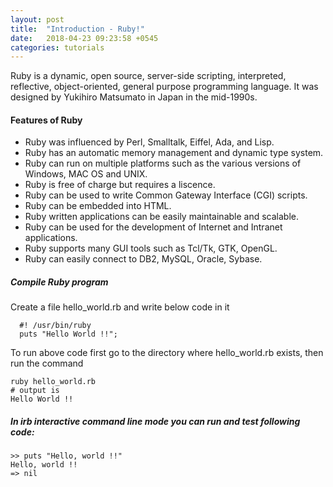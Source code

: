```yaml
---
layout: post
title:  "Introduction - Ruby!"
date:   2018-04-23 09:23:58 +0545
categories: tutorials
---
```

Ruby is a dynamic, open source, server-side scripting, interpreted, reflective, object-oriented, general purpose programming language. It was designed by Yukihiro Matsumato in Japan in the mid-1990s. 

#### Features of Ruby

* Ruby was influenced by Perl, Smalltalk, Eiffel, Ada, and Lisp.
* Ruby has an automatic  memory management and dynamic type system.
* Ruby can run on multiple platforms such as the various versions of Windows, MAC OS and UNIX.
* Ruby is free of charge but requires a liscence.
* Ruby can be used to write Common Gateway Interface (CGI) scripts.
* Ruby can be embedded into HTML.
* Ruby written applications can be easily maintainable and scalable.
* Ruby can be used for the development of Internet and Intranet applications.
* Ruby supports many GUI tools such as Tcl/Tk, GTK, OpenGL.
* Ruby can easily connect to DB2, MySQL, Oracle, Sybase.

##### Compile Ruby program
Create a file hello_world.rb and write below code in it
```
  #! /usr/bin/ruby
  puts "Hello World !!";
```
To run above code first go to the directory where hello_world.rb exists, then run the command
```
ruby hello_world.rb
# output is
Hello World !!
```

##### In irb interactive command line mode you can run and test following code:
```
>> puts "Hello, world !!"
Hello, world !!
=> nil
```
